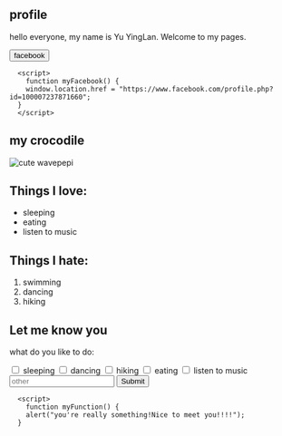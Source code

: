 <head>
<div class="profile">
  <h2 class="green-text">profile</h2>
</div>

hello everyone, my name is Yu YingLan. Welcome to my pages.

<button onclick ="myFacebook()">facebook</button>

      <script>
        function myFacebook() {
        window.location.href = "https://www.facebook.com/profile.php?id=100007237871660";
      }
      </script>

<h2 class="green-text">my crocodile</h2>
<div class="photo">  
  <img src="https://i.imgur.com/ptvlKMU.jpgegs" alt="cute wavepepi">
</div>

<h2 class="green-text">Things I love:</h2>
  <ul>
    <li>sleeping</li>
    <li>eating</li>
    <li>listen to music</li>
  </ul>
<h2 class="green-text">Things I hate:</h2>
  <ol>
    <li>swimming</li>
    <li>dancing</li>
    <li>hiking</li>
  </ol>
<h2 class="green-text">Let me know you</h2>
  <div class="let me know you">
    <p>what do you like to do:</p>
      <label><input type="checkbox" name="personality"> sleeping</label>
      <label><input type="checkbox" name="personality"> dancing</label>
      <label><input type="checkbox" name="personality"> hiking</label>
      <label><input type="checkbox" name="personality"> eating</label>
      <label><input type="checkbox" name="personality"> listen to music</label>
      <input type="text" placeholder="other" required>
      <button onclick ="myFunction()">Submit</button>

      <script>
        function myFunction() {
        alert("you're really something!Nice to meet you!!!!");
      }
</script>
  </div>
  </head>

```



